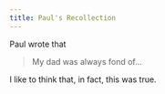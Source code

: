 ```yaml
---
title: Paul's Recollection
---
```

Paul wrote that

> My dad was always fond of...

I like to think that, in fact, this was true.
